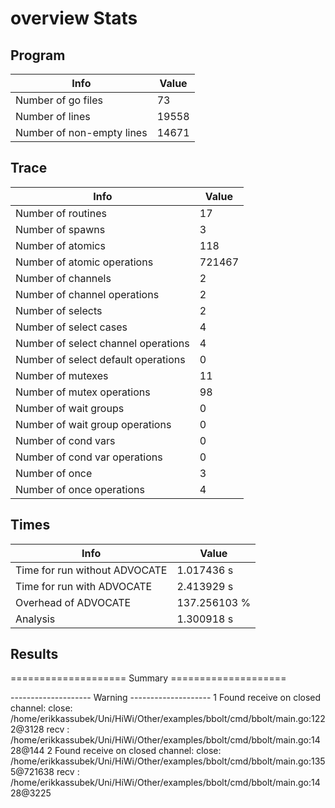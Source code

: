 # overview Stats

## Program
| Info | Value |
| - | - |
| Number of go files | 73 |
| Number of lines | 19558 |
| Number of non-empty lines | 14671 |


## Trace
| Info | Value |
| - | - |
| Number of routines | 17 |
| Number of spawns | 3 |
| Number of atomics | 118 |
| Number of atomic operations | 721467 |
| Number of channels | 2 |
| Number of channel operations | 2 |
| Number of selects | 2 |
| Number of select cases | 4 |
| Number of select channel operations | 4 |
| Number of select default operations | 0 |
| Number of mutexes | 11 |
| Number of mutex operations | 98 |
| Number of wait groups | 0 |
| Number of wait group operations | 0 |
| Number of cond vars | 0 |
| Number of cond var operations | 0 |
| Number of once | 3| 
| Number of once operations | 4 |


## Times
| Info | Value |
| - | - |
| Time for run without ADVOCATE | 1.017436 s |
| Time for run with ADVOCATE | 2.413929 s |
| Overhead of ADVOCATE | 137.256103 % |
| Analysis | 1.300918 s |


## Results
==================== Summary ====================

-------------------- Warning --------------------
1 Found receive on closed channel:
	close: /home/erikkassubek/Uni/HiWi/Other/examples/bbolt/cmd/bbolt/main.go:1222@3128
	recv : /home/erikkassubek/Uni/HiWi/Other/examples/bbolt/cmd/bbolt/main.go:1428@144
2 Found receive on closed channel:
	close: /home/erikkassubek/Uni/HiWi/Other/examples/bbolt/cmd/bbolt/main.go:1355@721638
	recv : /home/erikkassubek/Uni/HiWi/Other/examples/bbolt/cmd/bbolt/main.go:1428@3225
